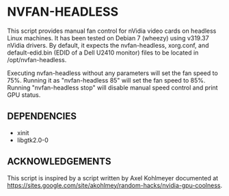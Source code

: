 NVFAN-HEADLESS
==============

This script provides manual fan control for nVidia video cards on headless Linux machines. It has been tested on Debian 7 (wheezy) using v319.37 nVidia drivers. By default, it expects the nvfan-headless, xorg.conf, and default-edid.bin (EDID of a Dell U2410 monitor) files to be located in /opt/nvfan-headless.

Executing nvfan-headless without any parameters will set the fan speed to 75%. Running it as "nvfan-headless 85" will set the fan speed to 85%. Running "nvfan-headless stop" will disable manual speed control and print GPU status.

DEPENDENCIES
------------
* xinit
* libgtk2.0-0

ACKNOWLEDGEMENTS
----------------
This script is inspired by a script written by Axel Kohlmeyer documented at https://sites.google.com/site/akohlmey/random-hacks/nvidia-gpu-coolness.